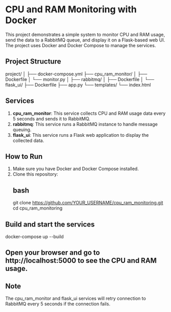 # CPU and RAM Monitoring with Docker

This project demonstrates a simple system to monitor CPU and RAM usage, send the data to a RabbitMQ queue, and display it on a Flask-based web UI. The project uses Docker and Docker Compose to manage the services.

## Project Structure

project/
│
├── docker-compose.yml
├── cpu_ram_monitor/
│   ├── Dockerfile
│   └── monitor.py
│
├── rabbitmq/
│   ├── Dockerfile
│
└── flask_ui/
    ├── Dockerfile
    ├── app.py
    └── templates/
        └── index.html


## Services

1. **cpu_ram_monitor**: This service collects CPU and RAM usage data every 5 seconds and sends it to RabbitMQ.
2. **rabbitmq**: This service runs a RabbitMQ instance to handle message queuing.
3. **flask_ui**: This service runs a Flask web application to display the collected data.

## How to Run

1. Make sure you have Docker and Docker Compose installed.
2. Clone this repository:
   ## bash
   git clone https://github.com/YOUR_USERNAME/cpu_ram_monitoring.git
   cd cpu_ram_monitoring


## Build and start the services
docker-compose up --build

## Open your browser and go to http://localhost:5000 to see the CPU and RAM usage.

## Note
The cpu_ram_monitor and flask_ui services will retry connection to RabbitMQ every 5 seconds if the connection fails.